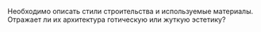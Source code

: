 Необходимо описать стили строительства и используемые материалы. Отражает ли их архитектура готическую или жуткую эстетику?
